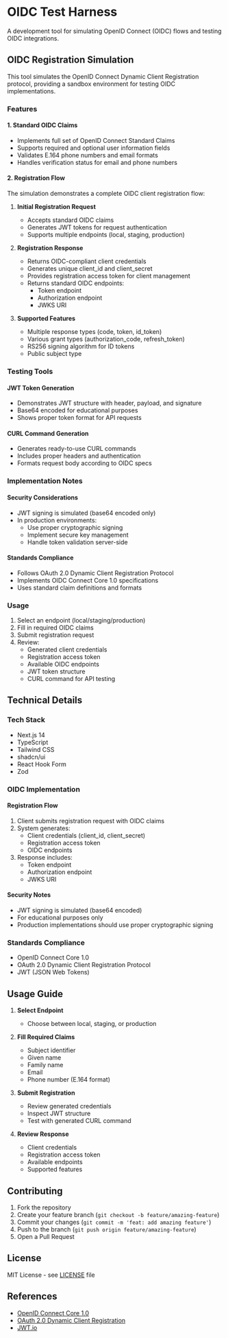 # OIDC Test Harness

A development tool for simulating OpenID Connect (OIDC) flows and testing OIDC integrations.

## OIDC Registration Simulation

This tool simulates the OpenID Connect Dynamic Client Registration protocol, providing a sandbox environment for testing OIDC implementations.

### Features

#### 1. Standard OIDC Claims
- Implements full set of OpenID Connect Standard Claims
- Supports required and optional user information fields
- Validates E.164 phone numbers and email formats
- Handles verification status for email and phone numbers

#### 2. Registration Flow
The simulation demonstrates a complete OIDC client registration flow:

1. **Initial Registration Request**
   - Accepts standard OIDC claims
   - Generates JWT tokens for request authentication
   - Supports multiple endpoints (local, staging, production)

2. **Registration Response**
   - Returns OIDC-compliant client credentials
   - Generates unique client_id and client_secret
   - Provides registration access token for client management
   - Returns standard OIDC endpoints:
     - Token endpoint
     - Authorization endpoint
     - JWKS URI

3. **Supported Features**
   - Multiple response types (code, token, id_token)
   - Various grant types (authorization_code, refresh_token)
   - RS256 signing algorithm for ID tokens
   - Public subject type

### Testing Tools

#### JWT Token Generation
- Demonstrates JWT structure with header, payload, and signature
- Base64 encoded for educational purposes
- Shows proper token format for API requests

#### CURL Command Generation
- Generates ready-to-use CURL commands
- Includes proper headers and authentication
- Formats request body according to OIDC specs

### Implementation Notes

#### Security Considerations
- JWT signing is simulated (base64 encoded only)
- In production environments:
  - Use proper cryptographic signing
  - Implement secure key management
  - Handle token validation server-side

#### Standards Compliance
- Follows OAuth 2.0 Dynamic Client Registration Protocol
- Implements OIDC Connect Core 1.0 specifications
- Uses standard claim definitions and formats

### Usage

1. Select an endpoint (local/staging/production)
2. Fill in required OIDC claims
3. Submit registration request
4. Review:
   - Generated client credentials
   - Registration access token
   - Available OIDC endpoints
   - JWT token structure
   - CURL command for API testing

## Technical Details

### Tech Stack
- Next.js 14
- TypeScript
- Tailwind CSS
- shadcn/ui
- React Hook Form
- Zod

### OIDC Implementation

#### Registration Flow
1. Client submits registration request with OIDC claims
2. System generates:
   - Client credentials (client_id, client_secret)
   - Registration access token
   - OIDC endpoints
3. Response includes:
   - Token endpoint
   - Authorization endpoint
   - JWKS URI

#### Security Notes
- JWT signing is simulated (base64 encoded)
- For educational purposes only
- Production implementations should use proper cryptographic signing

### Standards Compliance
- OpenID Connect Core 1.0
- OAuth 2.0 Dynamic Client Registration Protocol
- JWT (JSON Web Tokens)

## Usage Guide

1. **Select Endpoint**
   - Choose between local, staging, or production

2. **Fill Required Claims**
   - Subject identifier
   - Given name
   - Family name
   - Email
   - Phone number (E.164 format)

3. **Submit Registration**
   - Review generated credentials
   - Inspect JWT structure
   - Test with generated CURL command

4. **Review Response**
   - Client credentials
   - Registration access token
   - Available endpoints
   - Supported features

## Contributing

1. Fork the repository
2. Create your feature branch (`git checkout -b feature/amazing-feature`)
3. Commit your changes (`git commit -m 'feat: add amazing feature'`)
4. Push to the branch (`git push origin feature/amazing-feature`)
5. Open a Pull Request

## License

MIT License - see [LICENSE](LICENSE) file

## References

- [OpenID Connect Core 1.0](https://openid.net/specs/openid-connect-core-1_0.html)
- [OAuth 2.0 Dynamic Client Registration](https://datatracker.ietf.org/doc/html/rfc7591)
- [JWT.io](https://jwt.io/)
